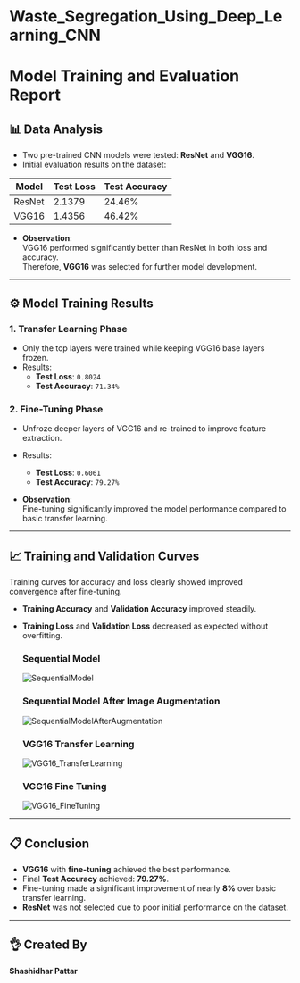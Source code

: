 # Waste_Segregation_Using_Deep_Learning_CNN

# Model Training and Evaluation Report

## 📊 Data Analysis

- Two pre-trained CNN models were tested: **ResNet** and **VGG16**.
- Initial evaluation results on the dataset:

| Model   | Test Loss | Test Accuracy |
|---------|-----------|---------------|
| ResNet  | 2.1379    | 24.46%         |
| VGG16   | 1.4356    | 46.42%         |

- **Observation**:  
  VGG16 performed significantly better than ResNet in both loss and accuracy.  
  Therefore, **VGG16** was selected for further model development.

---

## ⚙️ Model Training Results

### 1. **Transfer Learning Phase**
- Only the top layers were trained while keeping VGG16 base layers frozen.
- Results:
  - **Test Loss**: `0.8024`
  - **Test Accuracy**: `71.34%`

### 2. **Fine-Tuning Phase**
- Unfroze deeper layers of VGG16 and re-trained to improve feature extraction.
- Results:
  - **Test Loss**: `0.6061`
  - **Test Accuracy**: `79.27%`

- **Observation**:  
  Fine-tuning significantly improved the model performance compared to basic transfer learning.

---

## 📈 Training and Validation Curves

Training curves for accuracy and loss clearly showed improved convergence after fine-tuning.

- **Training Accuracy** and **Validation Accuracy** improved steadily.
- **Training Loss** and **Validation Loss** decreased as expected without overfitting.
  
  ### **Sequential Model**
  ![SequentialModel](https://github.com/user-attachments/assets/a57b8097-f201-437b-a699-49471c722389)

  ### **Sequential Model After Image Augmentation**
  ![SequentialModelAfterAugmentation](https://github.com/user-attachments/assets/db0aa740-53cc-476b-b642-8b99c02d35f7)

  ### **VGG16 Transfer Learning**
  ![VGG16_TransferLearning](https://github.com/user-attachments/assets/e854e7d0-0d7f-4bcd-8350-91ae8b548f24)

  ### **VGG16 Fine Tuning**
  ![VGG16_FineTuning](https://github.com/user-attachments/assets/b22fa1c2-363c-4130-8a6c-e42993703d16)





---

## 📋 Conclusion

- **VGG16** with **fine-tuning** achieved the best performance.
- Final **Test Accuracy** achieved: **79.27%**.
- Fine-tuning made a significant improvement of nearly **8%** over basic transfer learning.
- **ResNet** was not selected due to poor initial performance on the dataset.

---

## 👌 Created By

**Shashidhar Pattar**

